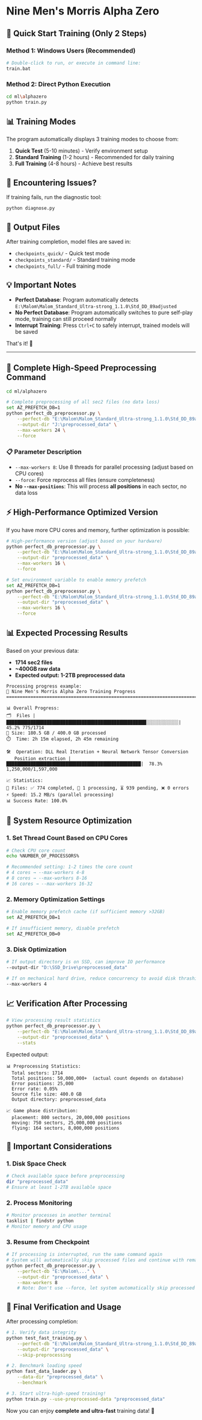 # Nine Men's Morris Alpha Zero

## 🎯 Quick Start Training (Only 2 Steps)

### Method 1: Windows Users (Recommended)
```bash
# Double-click to run, or execute in command line:
train.bat
```

### Method 2: Direct Python Execution
```bash
cd ml\alphazero
python train.py
```

## 📊 Training Modes

The program automatically displays 3 training modes to choose from:

1. **Quick Test** (5-10 minutes) - Verify environment setup
2. **Standard Training** (1-2 hours) - Recommended for daily training  
3. **Full Training** (4-8 hours) - Achieve best results

## 🔧 Encountering Issues?

If training fails, run the diagnostic tool:
```bash
python diagnose.py
```

## 📁 Output Files

After training completion, model files are saved in:
- `checkpoints_quick/` - Quick test mode
- `checkpoints_standard/` - Standard training mode  
- `checkpoints_full/` - Full training mode

## 💡 Important Notes

- **Perfect Database**: Program automatically detects `E:\Malom\Malom_Standard_Ultra-strong_1.1.0\Std_DD_89adjusted`
- **No Perfect Database**: Program automatically switches to pure self-play mode, training can still proceed normally
- **Interrupt Training**: Press `Ctrl+C` to safely interrupt, trained models will be saved

That's it! 🚀

---

## 🚀 Complete High-Speed Preprocessing Command

```bash
cd ml/alphazero

# Complete preprocessing of all sec2 files (no data loss)
set AZ_PREFETCH_DB=1
python perfect_db_preprocessor.py \
    --perfect-db "E:\Malom\Malom_Standard_Ultra-strong_1.1.0\Std_DD_89adjusted" \
    --output-dir "J:\preprocessed_data" \
    --max-workers 24 \
    --force
```

### 📋 Parameter Description

- `--max-workers 8`: Use 8 threads for parallel processing (adjust based on CPU cores)
- `--force`: Force reprocess all files (ensure completeness)
- **No `--max-positions`**: This will process **all positions** in each sector, no data loss

## ⚡ High-Performance Optimized Version

If you have more CPU cores and memory, further optimization is possible:

```bash
# High-performance version (adjust based on your hardware)
python perfect_db_preprocessor.py \
    --perfect-db "E:\Malom\Malom_Standard_Ultra-strong_1.1.0\Std_DD_89adjusted" \
    --output-dir "preprocessed_data" \
    --max-workers 16 \
    --force

# Set environment variable to enable memory prefetch
set AZ_PREFETCH_DB=1
python perfect_db_preprocessor.py \
    --perfect-db "E:\Malom\Malom_Standard_Ultra-strong_1.1.0\Std_DD_89adjusted" \
    --output-dir "preprocessed_data" \
    --max-workers 16 \
    --force
```

## 📊 Expected Processing Results

Based on your previous data:
- **1714 sec2 files**
- **~400GB raw data**
- **Expected output: 1-2TB preprocessed data**

```
Processing progress example:
🎯 Nine Men's Morris Alpha Zero Training Progress
================================================================================

📊 Overall Progress:
🗂️  Files |████████████████████████████████████████████████████░░░░░░░░░░░░|  45.2% 775/1714
💾 Size: 180.5 GB / 400.0 GB processed
⏱️  Time: 2h 15m elapsed, 2h 45m remaining

🛠️  Operation: DLL Real Iteration + Neural Network Tensor Conversion
   Position extraction |██████████████████████████████████████████████████|  78.3% 1,250,000/1,597,000

📈 Statistics:
🎯 Files: ✅ 774 completed, 🔄 1 processing, ⏳ 939 pending, ❌ 0 errors
⚡ Speed: 15.2 MB/s (parallel processing)
📊 Success Rate: 100.0%
```

## 🔧 System Resource Optimization

### 1. Set Thread Count Based on CPU Cores

```bash
# Check CPU core count
echo %NUMBER_OF_PROCESSORS%

# Recommended setting: 1-2 times the core count
# 4 cores → --max-workers 4-8
# 8 cores → --max-workers 8-16  
# 16 cores → --max-workers 16-32
```

### 2. Memory Optimization Settings

```bash
# Enable memory prefetch cache (if sufficient memory >32GB)
set AZ_PREFETCH_DB=1

# If insufficient memory, disable prefetch
set AZ_PREFETCH_DB=0
```

### 3. Disk Optimization

```bash
# If output directory is on SSD, can improve IO performance
--output-dir "D:\SSD_Drive\preprocessed_data"

# If on mechanical hard drive, reduce concurrency to avoid disk thrashing
--max-workers 4
```

## 📈 Verification After Processing

```bash
# View processing result statistics
python perfect_db_preprocessor.py \
    --perfect-db "E:\Malom\Malom_Standard_Ultra-strong_1.1.0\Std_DD_89adjusted" \
    --output-dir "preprocessed_data" \
    --stats
```

Expected output:
```
📊 Preprocessing Statistics:
  Total sectors: 1714
  Total positions: 50,000,000+  (actual count depends on database)
  Error positions: 25,000
  Error rate: 0.05%
  Source file size: 400.0 GB
  Output directory: preprocessed_data

📈 Game phase distribution:
  placement: 800 sectors, 20,000,000 positions
  moving: 750 sectors, 25,000,000 positions  
  flying: 164 sectors, 8,000,000 positions
```

## 🚨 Important Considerations

### 1. Disk Space Check
```bash
# Check available space before preprocessing
dir "preprocessed_data" 
# Ensure at least 1-2TB available space
```

### 2. Process Monitoring
```bash
# Monitor processes in another terminal
tasklist | findstr python
# Monitor memory and CPU usage
```

### 3. Resume from Checkpoint
```bash
# If processing is interrupted, run the same command again
# System will automatically skip processed files and continue with remaining ones
python perfect_db_preprocessor.py \
    --perfect-db "E:\Malom\..." \
    --output-dir "preprocessed_data" \
    --max-workers 8
    # Note: Don't use --force, let system automatically skip processed files
```

## 🎯 Final Verification and Usage

After processing completion:

```bash
# 1. Verify data integrity
python test_fast_training.py \
    --perfect-db "E:\Malom\Malom_Standard_Ultra-strong_1.1.0\Std_DD_89adjusted" \
    --output-dir "preprocessed_data" \
    --skip-preprocessing

# 2. Benchmark loading speed
python fast_data_loader.py \
    --data-dir "preprocessed_data" \
    --benchmark

# 3. Start ultra-high-speed training!
python train.py --use-preprocessed-data "preprocessed_data"
```

Now you can enjoy **complete and ultra-fast** training data! 🚀